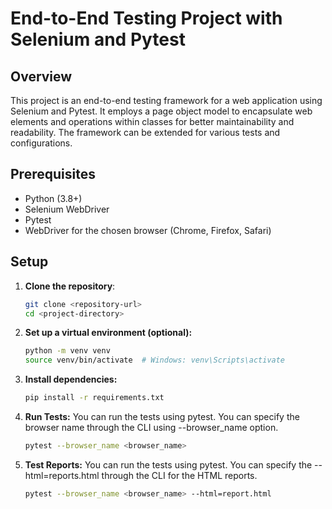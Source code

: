 # End-to-End Testing Project with Selenium and Pytest

## Overview
This project is an end-to-end testing framework for a web application using Selenium and Pytest. It employs a page object model to encapsulate web elements and operations within classes for better maintainability and readability. The framework can be extended for various tests and configurations.

## Prerequisites
- Python (3.8+)
- Selenium WebDriver
- Pytest
- WebDriver for the chosen browser (Chrome, Firefox, Safari)

## Setup
1. **Clone the repository**:
   ```bash
   git clone <repository-url>
   cd <project-directory>
   

2. **Set up a virtual environment (optional):**
    ```bash
    python -m venv venv
    source venv/bin/activate  # Windows: venv\Scripts\activate

3. **Install dependencies:**
    ```bash
    pip install -r requirements.txt

4. **Run Tests:** You can run the tests using pytest. You can specify the browser name through the CLI using --browser_name option.
    ```bash
    pytest --browser_name <browser_name>

5. **Test Reports:** You can run the tests using pytest. You can specify the --html=reports.html through the CLI for the HTML reports.
    ```bash
    pytest --browser_name <browser_name> --html=report.html